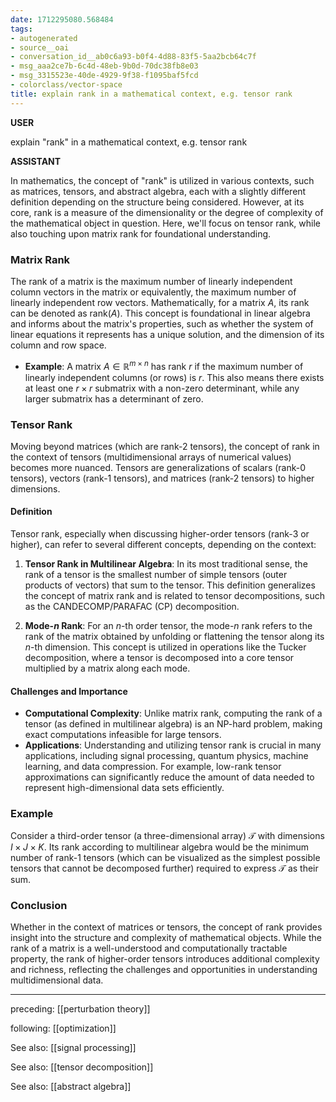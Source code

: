 ```yaml
---
date: 1712295080.568484
tags:
- autogenerated
- source__oai
- conversation_id__ab0c6a93-b0f4-4d88-83f5-5aa2bcb64c7f
- msg_aaa2ce7b-6c4d-48eb-9b0d-70dc38fb8e03
- msg_3315523e-40de-4929-9f38-f1095baf5fcd
- colorclass/vector-space
title: explain rank in a mathematical context, e.g. tensor rank
---
```


**USER**

explain "rank" in a mathematical context, e.g. tensor rank


**ASSISTANT**

In mathematics, the concept of "rank" is utilized in various contexts, such as matrices, tensors, and abstract algebra, each with a slightly different definition depending on the structure being considered. However, at its core, rank is a measure of the dimensionality or the degree of complexity of the mathematical object in question. Here, we'll focus on tensor rank, while also touching upon matrix rank for foundational understanding.

### Matrix Rank

The rank of a matrix is the maximum number of linearly independent column vectors in the matrix or equivalently, the maximum number of linearly independent row vectors. Mathematically, for a matrix $A$, its rank can be denoted as $\text{rank}(A)$. This concept is foundational in linear algebra and informs about the matrix's properties, such as whether the system of linear equations it represents has a unique solution, and the dimension of its column and row space.

- **Example**: A matrix $A \in \mathbb{R}^{m \times n}$ has rank $r$ if the maximum number of linearly independent columns (or rows) is $r$. This also means there exists at least one $r \times r$ submatrix with a non-zero determinant, while any larger submatrix has a determinant of zero.

### Tensor Rank

Moving beyond matrices (which are rank-2 tensors), the concept of rank in the context of tensors (multidimensional arrays of numerical values) becomes more nuanced. Tensors are generalizations of scalars (rank-0 tensors), vectors (rank-1 tensors), and matrices (rank-2 tensors) to higher dimensions.

#### Definition

Tensor rank, especially when discussing higher-order tensors (rank-3 or higher), can refer to several different concepts, depending on the context:

1. **Tensor Rank in Multilinear Algebra**: In its most traditional sense, the rank of a tensor is the smallest number of simple tensors (outer products of vectors) that sum to the tensor. This definition generalizes the concept of matrix rank and is related to tensor decompositions, such as the CANDECOMP/PARAFAC (CP) decomposition.

2. **Mode-$n$ Rank**: For an $n$-th order tensor, the mode-$n$ rank refers to the rank of the matrix obtained by unfolding or flattening the tensor along its $n$-th dimension. This concept is utilized in operations like the Tucker decomposition, where a tensor is decomposed into a core tensor multiplied by a matrix along each mode.

#### Challenges and Importance

- **Computational Complexity**: Unlike matrix rank, computing the rank of a tensor (as defined in multilinear algebra) is an NP-hard problem, making exact computations infeasible for large tensors.
- **Applications**: Understanding and utilizing tensor rank is crucial in many applications, including signal processing, quantum physics, machine learning, and data compression. For example, low-rank tensor approximations can significantly reduce the amount of data needed to represent high-dimensional data sets efficiently.

### Example

Consider a third-order tensor (a three-dimensional array) $\mathcal{T}$ with dimensions $I \times J \times K$. Its rank according to multilinear algebra would be the minimum number of rank-1 tensors (which can be visualized as the simplest possible tensors that cannot be decomposed further) required to express $\mathcal{T}$ as their sum.

### Conclusion

Whether in the context of matrices or tensors, the concept of rank provides insight into the structure and complexity of mathematical objects. While the rank of a matrix is a well-understood and computationally tractable property, the rank of higher-order tensors introduces additional complexity and richness, reflecting the challenges and opportunities in understanding multidimensional data.


---

preceding: [[perturbation theory]]  


following: [[optimization]]

See also: [[signal processing]]


See also: [[tensor decomposition]]


See also: [[abstract algebra]]
